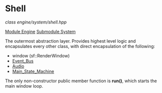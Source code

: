# Shell
*class*
*engine/system/shell.hpp*

[Module Engine](../engine.md)
[Submodule System](system.md)

The outermost abstraction layer. Provides highest level logic and encapsulates every other class, with direct encapsulation of the following:
- window (sf::RenderWindow)
- [Event_Bus](../event/event_bus.md)
- [Audio](../audio/audio.md)
- [Main_State_Machine](main_state_machine.md)

The only non-constructor public member function is **run()**, which starts the main window loop.